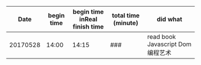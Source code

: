 Date | begin time | begin time inReal finish time | total time (minute) | did what
-----|------------|-------------------------------|---------------------|---------
20170528 | 14:00 | 14:15 | ### | read book Javascript Dom 编程艺术